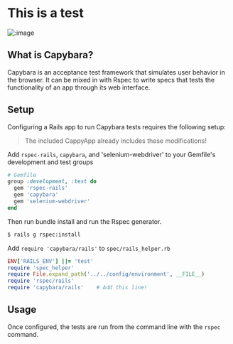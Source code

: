 # This is a test

![:image](http://i.kinja-img.com/gawker-media/image/upload/s--AW1Mur6m--/972362987667599938.jpg)

## What is Capybara?

Capybara is an acceptance test framework that simulates user behavior in the browser.  It can be mixed in with Rspec to write specs that tests the functionality of an app through its web interface.

## Setup

Configuring a Rails app to run Capybara tests requires the following setup:

> The included CappyApp already includes these modifications!

Add `rspec-rails`, `capybara`, and 'selenium-webdriver' to your Gemfile's
development and test groups

```rb
# Gemfile
group :development, :test do
  gem 'rspec-rails'
  gem 'capybara'
  gem 'selenium-webdriver'
end
```

Then run bundle install and run the Rspec generator.

```sh
$ rails g rspec:install
```

Add `require 'capybara/rails'` to `spec/rails_helper.rb`

```rb
ENV['RAILS_ENV'] ||= 'test'
require 'spec_helper'
require File.expand_path('../../config/environment', __FILE__)
require 'rspec/rails'
require 'capybara/rails'    # Add this line!
```

## Usage

Once configured, the tests are run from the command line with the `rspec` command.
